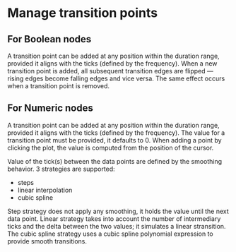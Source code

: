 # Manage transition points

## For Boolean nodes

A transition point can be added at any position within the duration range, provided it aligns with the ticks (defined by the frequency). When a new transition point is added, all subsequent transition edges are flipped — rising edges become falling edges and vice versa. The same effect occurs when a transition point is removed.

## For Numeric nodes

A transition point can be added at any position within the duration range, provided it aligns with the ticks (defined by the frequency). The value for a transition point must be provided, it defaults to 0. When adding a point by clicking the plot, the value is computed from the position of the cursor.

Value of the tick(s) between the data points are defined by the smoothing behavior. 3 strategies are supported:

- steps
- linear interpolation
- cubic spline

Step strategy does not apply any smoothing, it holds the value until the next data point. Linear strategy takes into account the number of intermediary ticks and the delta between the two values; it simulates a linear stransition. The cubic spline strategy uses a cubic spline polynomial expression to provide smooth transitions.
